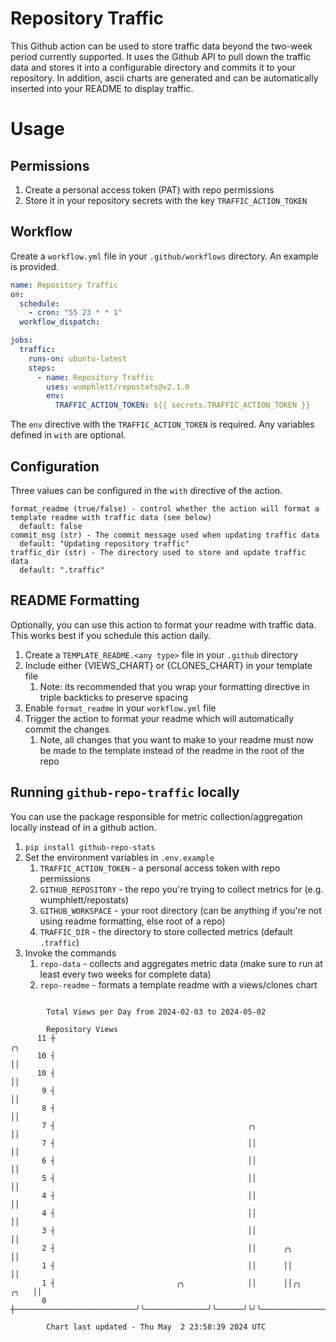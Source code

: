 # Repository Traffic

This Github action can be used to store traffic data beyond the two-week period currently supported.
It uses the Github API to pull down the traffic data and stores it into a configurable directory and commits it to your 
repository. In addition, ascii charts are generated and can be automatically inserted into your README to display traffic.

# Usage
## Permissions
1. Create a personal access token (PAT) with repo permissions
2. Store it in your repository secrets with the key `TRAFFIC_ACTION_TOKEN`

## Workflow
Create a `workflow.yml` file in your `.github/workflows` directory. An example is provided.

```yaml
name: Repository Traffic
on:
  schedule:
    - cron: "55 23 * * 1"
  workflow_dispatch:

jobs:
  traffic:
    runs-on: ubuntu-latest
    steps:
      - name: Repository Traffic
        uses: wumphlett/repostats@v2.1.0
        env:
          TRAFFIC_ACTION_TOKEN: ${{ secrets.TRAFFIC_ACTION_TOKEN }}
```
The `env` directive with the `TRAFFIC_ACTION_TOKEN` is required. Any variables defined in `with` are optional.

## Configuration
Three values can be configured in the `with` directive of the action.
```
format_readme (true/false) - control whether the action will format a template readme with traffic data (see below)
  default: false
commit_msg (str) - The commit message used when updating traffic data
  default: "Updating repository traffic"
traffic_dir (str) - The directory used to store and update traffic data
  default: ".traffic"
```

## README Formatting
Optionally, you can use this action to format your readme with traffic data. This works best if you schedule this action
daily.

1. Create a `TEMPLATE_README.<any type>` file in your `.github` directory
2. Include either {VIEWS_CHART} or {CLONES_CHART} in your template file
   1. Note: its recommended that you wrap your formatting directive in triple backticks to preserve spacing
3. Enable `format_readme` in your `workflow.yml` file
4. Trigger the action to format your readme which will automatically commit the changes
   1. Note, all changes that you want to make to your readme must now be made to the template instead of the readme in the root of the repo

## Running `github-repo-traffic` locally
You can use the package responsible for metric collection/aggregation locally instead of in a github action.

1. `pip install github-repo-stats`
2. Set the environment variables in `.env.example`
   1. `TRAFFIC_ACTION_TOKEN` - a personal access token with repo permissions
   2. `GITHUB_REPOSITORY` - the repo you're trying to collect metrics for (e.g. wumphlett/repostats)
   3. `GITHUB_WORKSPACE` - your root directory (can be anything if you're not using readme formatting, else root of a repo)
   4. `TRAFFIC_DIR` - the directory to store collected metrics (default `.traffic`)
3. Invoke the commands
   1. `repo-data` - collects and aggregates metric data (make sure to run at least every two weeks for complete data)
   2. `repo-readme` - formats a template readme with a views/clones chart

```

        Total Views per Day from 2024-02-03 to 2024-05-02

        Repository Views
      11 ┼                                                                                ╭╮
      10 ┤                                                                                ││
      10 ┤                                                                                ││
       9 ┤                                                                                ││
       8 ┤                                                                                ││
       7 ┤                                           ╭╮                                   ││
       7 ┤                                           ││                                   ││
       6 ┤                                           ││                                   ││
       5 ┤                                           ││                                   ││
       4 ┤                                           ││                                   ││
       4 ┤                                           ││                                   ││
       3 ┤                                           ││                                   ││
       2 ┤                                           ││      ╭╮                           ││
       1 ┤                                           ││      ││                           ││
       1 ┤                           ╭╮              ││      ││╭╮                    ╭╮   ││
       0 ┼───────────────────────────╯╰──────────────╯╰──────╯╰╯╰────────────────────╯╰───╯╰───────

        Chart last updated - Thu May  2 23:58:39 2024 UTC
        
```

